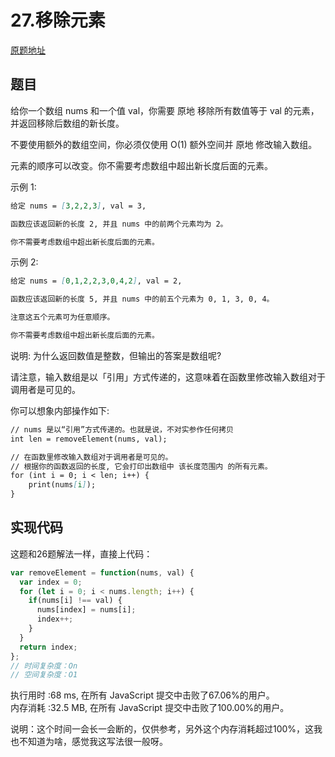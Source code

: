 # 27.移除元素
[原题地址](https://leetcode-cn.com/problems/remove-element/)
## 题目
给你一个数组 nums 和一个值 val，你需要 原地 移除所有数值等于 val 的元素，并返回移除后数组的新长度。

不要使用额外的数组空间，你必须仅使用 O(1) 额外空间并 原地 修改输入数组。

元素的顺序可以改变。你不需要考虑数组中超出新长度后面的元素。

示例 1:
```md
给定 nums = [3,2,2,3], val = 3,

函数应该返回新的长度 2, 并且 nums 中的前两个元素均为 2。

你不需要考虑数组中超出新长度后面的元素。
```
示例 2:
```md
给定 nums = [0,1,2,2,3,0,4,2], val = 2,

函数应该返回新的长度 5, 并且 nums 中的前五个元素为 0, 1, 3, 0, 4。

注意这五个元素可为任意顺序。

你不需要考虑数组中超出新长度后面的元素。
```

说明:
为什么返回数值是整数，但输出的答案是数组呢?

请注意，输入数组是以「引用」方式传递的，这意味着在函数里修改输入数组对于调用者是可见的。

你可以想象内部操作如下:
```md
// nums 是以“引用”方式传递的。也就是说，不对实参作任何拷贝
int len = removeElement(nums, val);

// 在函数里修改输入数组对于调用者是可见的。
// 根据你的函数返回的长度, 它会打印出数组中 该长度范围内 的所有元素。
for (int i = 0; i < len; i++) {
    print(nums[i]);
}
```

## 实现代码
这题和26题解法一样，直接上代码：
```js
var removeElement = function(nums, val) {
  var index = 0;
  for (let i = 0; i < nums.length; i++) {
    if(nums[i] !== val) {
      nums[index] = nums[i];
      index++;
    }
  }
  return index;
};
// 时间复杂度：On
// 空间复杂度：O1
```
执行用时 :68 ms, 在所有 JavaScript 提交中击败了67.06%的用户。<br />
内存消耗 :32.5 MB, 在所有 JavaScript 提交中击败了100.00%的用户。<br />

说明：这个时间一会长一会断的，仅供参考，另外这个内存消耗超过100%，这我也不知道为啥，感觉我这写法很一般呀。
